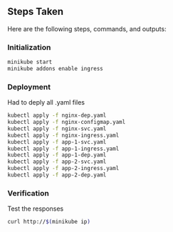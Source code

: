 ## Steps Taken
Here are the following steps, commands, and outputs:

### Initialization

```sh
minikube start
minikube addons enable ingress
```

### Deployment
Had to deply all .yaml files
```sh
kubectl apply -f nginx-dep.yaml
kubectl apply -f nginx-configmap.yaml
kubectl apply -f nginx-svc.yaml
kubectl apply -f nginx-ingress.yaml 
kubectl apply -f app-1-svc.yaml
kubectl apply -f app-1-ingress.yaml
kubectl apply -f app-1-dep.yaml
kubectl apply -f app-2-svc.yaml
kubectl apply -f app-2-ingress.yaml
kubectl apply -f app-2-dep.yaml
```

### Verification
Test the responses
```sh
curl http://$(minikube ip)
```



